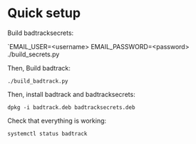 
# Quick setup

Build badtracksecrets:

`EMAIL_USER=\<username> EMAIL_PASSWORD=\<password> ./build_secrets.py

Then, Build badtrack:

`./build_badtrack.py`

Then, install badtrack and badtracksecrets:

`dpkg -i badtrack.deb badtracksecrets.deb`

Check that everything is working:

`systemctl status badtrack`